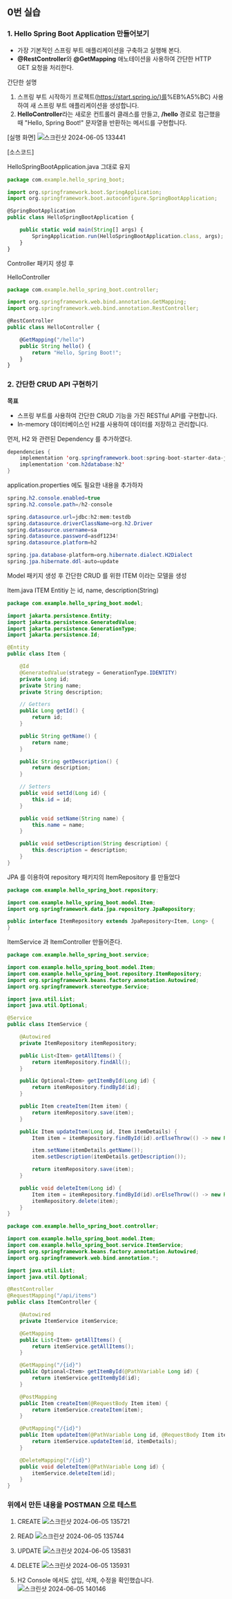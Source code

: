 ## 0번 실습

### **1. Hello Spring Boot Application 만들어보기**

- 가장 기본적인 스프링 부트 애플리케이션을 구축하고 실행해 본다.
- **@RestController**와 **@GetMapping** 애노테이션을 사용하여 간단한 HTTP GET 요청을 처리한다.

간단한 설명

1. 스프링 부트 시작하기 프로젝트([https://start.spring.io/)를](https://start.spring.io/)%EB%A5%BC) 사용하여 새 스프링 부트 애플리케이션을 생성합니다.
2. **HelloController**라는 새로운 컨트롤러 클래스를 만들고, **/hello** 경로로 접근했을 때 "Hello, Spring Boot!" 문자열을 반환하는 메서드를 구현합니다.

[실행 화면]
![스크린샷 2024-06-05 133441](https://github.com/Recyclingbottle/spring_Ex/assets/101244968/5030bd62-9674-42f2-b388-2b62886fb59c)


[소스코드]

HelloSpringBootApplication.java 그대로 유지 
```jsx
package com.example.hello_spring_boot;

import org.springframework.boot.SpringApplication;
import org.springframework.boot.autoconfigure.SpringBootApplication;

@SpringBootApplication
public class HelloSpringBootApplication {

	public static void main(String[] args) {
		SpringApplication.run(HelloSpringBootApplication.class, args);
	}
}
```

Controller 패키지 생성 후

HelloController 
```jsx
package com.example.hello_spring_boot.controller;

import org.springframework.web.bind.annotation.GetMapping;
import org.springframework.web.bind.annotation.RestController;

@RestController
public class HelloController {

    @GetMapping("/hello")
    public String hello() {
        return "Hello, Spring Boot!";
    }
}
```

### **2. 간단한 CRUD API 구현하기**

**목표**

- 스프링 부트를 사용하여 간단한 CRUD 기능을 가진 RESTful API를 구현합니다.
- In-memory 데이터베이스인 H2를 사용하여 데이터를 저장하고 관리합니다.

먼저, H2 와 관련된 Dependency 를 추가하였다. 

```java
dependencies { 
	implementation 'org.springframework.boot:spring-boot-starter-data-jpa'
	implementation 'com.h2database:h2'
}
```

application.properties 에도 필요한 내용을 추가하자

```java
spring.h2.console.enabled=true
spring.h2.console.path=/h2-console

spring.datasource.url=jdbc:h2:mem:testdb
spring.datasource.driverClassName=org.h2.Driver
spring.datasource.username=sa
spring.datasource.password=asdf1234!
spring.datasource.platform=h2

spring.jpa.database-platform=org.hibernate.dialect.H2Dialect
spring.jpa.hibernate.ddl-auto=update
```

Model 패키지 생성 후 간단한 CRUD 를 위한 ITEM 이라는 모델을 생성

Item.java
ITEM Entitiy 는  id, name, description(String)

```java
package com.example.hello_spring_boot.model;

import jakarta.persistence.Entity;
import jakarta.persistence.GeneratedValue;
import jakarta.persistence.GenerationType;
import jakarta.persistence.Id;

@Entity
public class Item {

    @Id
    @GeneratedValue(strategy = GenerationType.IDENTITY)
    private Long id;
    private String name;
    private String description;

    // Getters
    public Long getId() {
        return id;
    }

    public String getName() {
        return name;
    }

    public String getDescription() {
        return description;
    }

    // Setters
    public void setId(Long id) {
        this.id = id;
    }

    public void setName(String name) {
        this.name = name;
    }

    public void setDescription(String description) {
        this.description = description;
    }
}
```

JPA 를 이용하여 repository 패키지의 ItemRepository 를 만들었다

```java
package com.example.hello_spring_boot.repository;

import com.example.hello_spring_boot.model.Item;
import org.springframework.data.jpa.repository.JpaRepository;

public interface ItemRepository extends JpaRepository<Item, Long> {
}
```

ItemService 과 ItemController 만들어준다.

```java
package com.example.hello_spring_boot.service;

import com.example.hello_spring_boot.model.Item;
import com.example.hello_spring_boot.repository.ItemRepository;
import org.springframework.beans.factory.annotation.Autowired;
import org.springframework.stereotype.Service;

import java.util.List;
import java.util.Optional;

@Service
public class ItemService {

    @Autowired
    private ItemRepository itemRepository;

    public List<Item> getAllItems() {
        return itemRepository.findAll();
    }

    public Optional<Item> getItemById(Long id) {
        return itemRepository.findById(id);
    }

    public Item createItem(Item item) {
        return itemRepository.save(item);
    }

    public Item updateItem(Long id, Item itemDetails) {
        Item item = itemRepository.findById(id).orElseThrow(() -> new RuntimeException("Item not found"));

        item.setName(itemDetails.getName());
        item.setDescription(itemDetails.getDescription());

        return itemRepository.save(item);
    }

    public void deleteItem(Long id) {
        Item item = itemRepository.findById(id).orElseThrow(() -> new RuntimeException("Item not found"));
        itemRepository.delete(item);
    }
}
```

```java
package com.example.hello_spring_boot.controller;

import com.example.hello_spring_boot.model.Item;
import com.example.hello_spring_boot.service.ItemService;
import org.springframework.beans.factory.annotation.Autowired;
import org.springframework.web.bind.annotation.*;

import java.util.List;
import java.util.Optional;

@RestController
@RequestMapping("/api/items")
public class ItemController {

    @Autowired
    private ItemService itemService;

    @GetMapping
    public List<Item> getAllItems() {
        return itemService.getAllItems();
    }

    @GetMapping("/{id}")
    public Optional<Item> getItemById(@PathVariable Long id) {
        return itemService.getItemById(id);
    }

    @PostMapping
    public Item createItem(@RequestBody Item item) {
        return itemService.createItem(item);
    }

    @PutMapping("/{id}")
    public Item updateItem(@PathVariable Long id, @RequestBody Item itemDetails) {
        return itemService.updateItem(id, itemDetails);
    }

    @DeleteMapping("/{id}")
    public void deleteItem(@PathVariable Long id) {
        itemService.deleteItem(id);
    }
}
```

### 위에서 만든 내용을 POSTMAN 으로 테스트

1. CREATE
  ![스크린샷 2024-06-05 135721](https://github.com/Recyclingbottle/spring_Ex/assets/101244968/8437b996-259a-4e76-a0a2-a9ed42e9618c)

2. READ
   ![스크린샷 2024-06-05 135744](https://github.com/Recyclingbottle/spring_Ex/assets/101244968/dbacddc1-4fef-4654-9594-f429ecdcfc6a) 
3. UPDATE
    ![스크린샷 2024-06-05 135831](https://github.com/Recyclingbottle/spring_Ex/assets/101244968/2a387ce4-5c0a-453a-a979-6ee625b47ed7)
4. DELETE
   ![스크린샷 2024-06-05 135931](https://github.com/Recyclingbottle/spring_Ex/assets/101244968/9515065c-20c5-4cef-ab73-180c98c354c2)

7. H2 Console 에서도 삽입, 삭제, 수정을 확인했습니다.
    ![스크린샷 2024-06-05 140146](https://github.com/Recyclingbottle/spring_Ex/assets/101244968/64bf6674-b08f-453c-b941-f11156ca1105)

  
    

